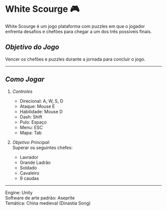 # White Scourge 🎮

White Scourge é um jogo plataforma com puzzles em que o jogador enfrenta desafios e chefões para chegar a um dos três possíveis finais.


## *Objetivo do Jogo*

Vencer os chefões e puzzles durante a jornada para concluir o jogo.

---

## *Como Jogar*

1. *Controles*  
  
   - Direcional: A, W, S, D
	- Ataque: Mouse E
	- Habilidade: Mouse D
	- Dash: Shift
	- Pulo: Espaço
	- Menu: ESC
	- Mapa: Tab


2. *Objetivo Principal*:  
   Superar os seguintes chefes:
	- Lavrador
	- Grande Ladrão
	- Soldado
	- Cavaleiro
	- 9 caudas

---

Engine: Unity \
Software de arte padrão: Aseprite \
Temática: China medieval (Dinastia Song)
